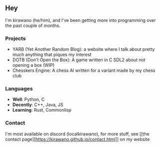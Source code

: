 ## Hey
I'm kirawano (he/him), and I've been getting more into programming over the past couple of months.

### Projects
- YARB (Yet Another Random Blog): a website where I talk about pretty much anything that piques my interest
- DOTB (Don't Open the Box): A game written in C SDL2 about not opening a box (WIP)
- Chesskers Engine: A chess AI written for a variant made by my chess club

### Languages
- **Well**: Python, C
- **Decently**: C++, Java, JS
- **Learning**: Rust, Commonlisp

### Contact
I'm most available on discord (localkirawano), for more stuff, see [[the contact page][https://kirawano.github.io/contact.html]] on my website

<!--
**kirawano/kirawano** is a ✨ _special_ ✨ repository because its `README.md` (this file) appears on your GitHub profile.

Here are some ideas to get you started:

- 🔭 I’m currently working on ...
- 🌱 I’m currently learning ...
- 👯 I’m looking to collaborate on ...
- 🤔 I’m looking for help with ...
- 💬 Ask me about ...
- 📫 How to reach me: ...
- 😄 Pronouns: ...
- ⚡ Fun fact: ...
-->
